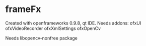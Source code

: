 # frameFx

Created with openframeworks 0.9.8, qt IDE.
Needs addons:
ofxUI
ofxVideoRecorder
ofxXmlSettings
ofxOpenCv

Needs libopencv-nonfree package
